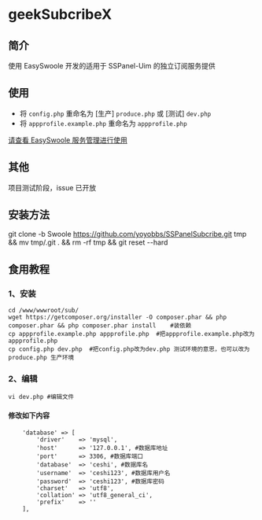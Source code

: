 
# geekSubcribeX

## 简介

使用 EasySwoole 开发的适用于 SSPanel-Uim 的独立订阅服务提供

## 使用

- 将 `config.php` 重命名为 [生产] `produce.php` 或 [测试] `dev.php`
- 将 `appprofile.example.php` 重命名为 `appprofile.php`

[请查看 EasySwoole 服务管理进行使用](https://www.easyswoole.com/Cn/QuickStart/server.html)

## 其他

项目测试阶段，issue 已开放

## 安装方法
git clone -b Swoole https://github.com/yoyobbs/SSPanelSubcribe.git tmp && mv tmp/.git . && rm -rf tmp && git reset --hard

## 食用教程
### 1、安装
```shell
cd /www/wwwroot/sub/
wget https://getcomposer.org/installer -O composer.phar && php composer.phar && php composer.phar install    #装依赖
cp appprofile.example.php appprofile.php  #把appprofile.example.php改为appprofile.php
cp config.php dev.php  #把config.php改为dev.php 测试环境的意思，也可以改为produce.php 生产环境
```
### 2、编辑
```shell
vi dev.php #编辑文件
```
#### 修改如下内容
```shell
    'database' => [
        'driver'    => 'mysql',
        'host'      => '127.0.0.1', #数据库地址
        'port'      => 3306, #数据库端口
        'database'  => 'ceshi', #数据库名
        'username'  => 'ceshi123', #数据库用户名
        'password'  => 'ceshi123', #数据库密码
        'charset'   => 'utf8',
        'collation' => 'utf8_general_ci',
        'prefix'    => ''
    ],
```
   
   
   
   

